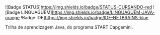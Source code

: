 ![Badge STATUS]https://img.shields.io/badge/STATUS-CURSANDO-red
![Badge LINGUAGUEM]https://img.shields.io/badge/LINGUAGUEM-JAVA-orange
!Badge IDE]https://img.shields.io/badge/IDE-NETBRAINS-blue

Trilha de aprendizagem Java, do programa START Capgemini.
